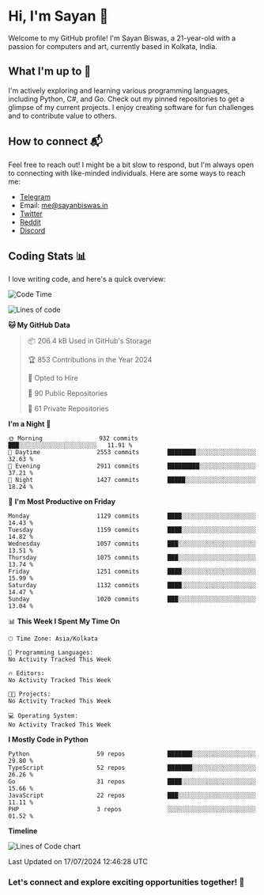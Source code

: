 # Hi, I'm Sayan 👋

Welcome to my GitHub profile! I'm Sayan Biswas, a 21-year-old with a passion for computers and art, currently based in Kolkata, India.

## What I'm up to 🚀

I'm actively exploring and learning various programming languages, including Python, C#, and Go. Check out my pinned repositories to get a glimpse of my current projects. I enjoy creating software for fun challenges and to contribute value to others.

## How to connect 📬

Feel free to reach out! I might be a bit slow to respond, but I'm always open to connecting with like-minded individuals. Here are some ways to reach me:

- [Telegram](https://t.me/dank_as_fuck)
- Email: [me@sayanbiswas.in](mailto:me@sayanbiswas.in)
- [Twitter](https://twitter.com/TheDankDel)
- [Reddit](https://www.reddit.com/user/dank_as_fuck_/)
- [Discord](https://discordapp.com/users/506536929152466945)

## Coding Stats 📊

I love writing code, and here's a quick overview:

<!--START_SECTION:waka-->
![Code Time](http://img.shields.io/badge/Code%20Time-1%2C651%20hrs%2050%20mins-blue)

![Lines of code](https://img.shields.io/badge/From%20Hello%20World%20I%27ve%20Written-5.8%20million%20lines%20of%20code-blue)

**🐱 My GitHub Data** 

> 📦 206.4 kB Used in GitHub's Storage 
 > 
> 🏆 853 Contributions in the Year 2024
 > 
> 💼 Opted to Hire
 > 
> 📜 90 Public Repositories 
 > 
> 🔑 61 Private Repositories 
 > 
**I'm a Night 🦉** 

```text
🌞 Morning                932 commits         ███░░░░░░░░░░░░░░░░░░░░░░   11.91 % 
🌆 Daytime                2553 commits        ████████░░░░░░░░░░░░░░░░░   32.63 % 
🌃 Evening                2911 commits        █████████░░░░░░░░░░░░░░░░   37.21 % 
🌙 Night                  1427 commits        █████░░░░░░░░░░░░░░░░░░░░   18.24 % 
```
📅 **I'm Most Productive on Friday** 

```text
Monday                   1129 commits        ████░░░░░░░░░░░░░░░░░░░░░   14.43 % 
Tuesday                  1159 commits        ████░░░░░░░░░░░░░░░░░░░░░   14.82 % 
Wednesday                1057 commits        ███░░░░░░░░░░░░░░░░░░░░░░   13.51 % 
Thursday                 1075 commits        ███░░░░░░░░░░░░░░░░░░░░░░   13.74 % 
Friday                   1251 commits        ████░░░░░░░░░░░░░░░░░░░░░   15.99 % 
Saturday                 1132 commits        ████░░░░░░░░░░░░░░░░░░░░░   14.47 % 
Sunday                   1020 commits        ███░░░░░░░░░░░░░░░░░░░░░░   13.04 % 
```


📊 **This Week I Spent My Time On** 

```text
🕑︎ Time Zone: Asia/Kolkata

💬 Programming Languages: 
No Activity Tracked This Week

🔥 Editors: 
No Activity Tracked This Week

🐱‍💻 Projects: 
No Activity Tracked This Week

💻 Operating System: 
No Activity Tracked This Week
```

**I Mostly Code in Python** 

```text
Python                   59 repos            ███████░░░░░░░░░░░░░░░░░░   29.80 % 
TypeScript               52 repos            ███████░░░░░░░░░░░░░░░░░░   26.26 % 
Go                       31 repos            ████░░░░░░░░░░░░░░░░░░░░░   15.66 % 
JavaScript               22 repos            ███░░░░░░░░░░░░░░░░░░░░░░   11.11 % 
PHP                      3 repos             ░░░░░░░░░░░░░░░░░░░░░░░░░   01.52 % 
```



**Timeline**

![Lines of Code chart](https://raw.githubusercontent.com/Dank-del/Dank-del/main/assets/bar_graph.png)


 Last Updated on 17/07/2024 12:46:28 UTC
<!--END_SECTION:waka-->

### Let's connect and explore exciting opportunities together! 🚀
